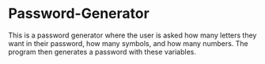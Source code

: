 # Password-Generator
This is a password generator where the user is asked how many letters they want in their password, how many symbols, and how many numbers. The program then generates a password with these variables.

